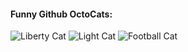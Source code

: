 #### Funny Github OctoCats:

![Liberty Cat](https://octodex.github.com/images/octoliberty.png)
![Light Cat](https://octodex.github.com/images/daftpunktocat-guy.gif)
![Football Cat](https://octodex.github.com/images/goretocat.png)
